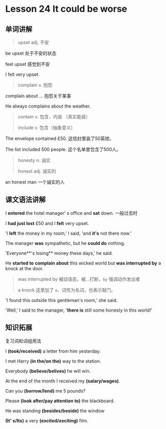 # Lesson 24 It could be worse

## 单词讲解

> upset adj. 不安

be upset 处于不安的状态

feel upset 感觉到不安

I felt very upset.



> complain v. 抱怨

complain about ...  抱怨关于某事

He always complains about the weather.



> contain v. 包含，内装 （真实能装）
>
> include v. 包含（抽象意义）

The envelope contained £50. 这信封里装了50英镑。

The list included 500 people.  这个名单里包含了500人。



> honesty n. 诚实
>
> honest adj. 诚实的

an honest man 一个诚实的人	





## 课文语法讲解

I **entered** the hotel manager' s office and **sat** down. 一般过去时

I **had just lost** £50 and I **felt** very upset. 

'I **left** the money in my room,' I said, 'and **it's** not there now.'

The manager **was** sympathetic, but he **could do** nothing.

'Everyone**'s losing** money these days,' he said.

He **started to** **complain about** this wicked world but **was interrupted by** a knock at the door.

> was interrupted by 被动语态，被...打断，`by` 强调动作发出者
>
> a knock 这里加了 `a`，词性为名词，也表示敲门。

'I found this outside this gentleman's room,' she said.

'Well,' I said to the manager, '**there is** still some honesty in this world!'





## 知识拓展

复习词和词组用法

I **(took/received)** a letter from him yesterday.

I met Harry **(in the/on the)** way to the station.

Everybody **(believe/belives)** he will win.

At the end of the month I received my **(salary/wages)**.

Can you **(borrow/lend)** me 5 pounds?

Please **(look after/pay attention to)** the blackboard.

He was standing **(besides/beside)** the window

**(It' s/Its)** a very **(excited/exciting)** film.







